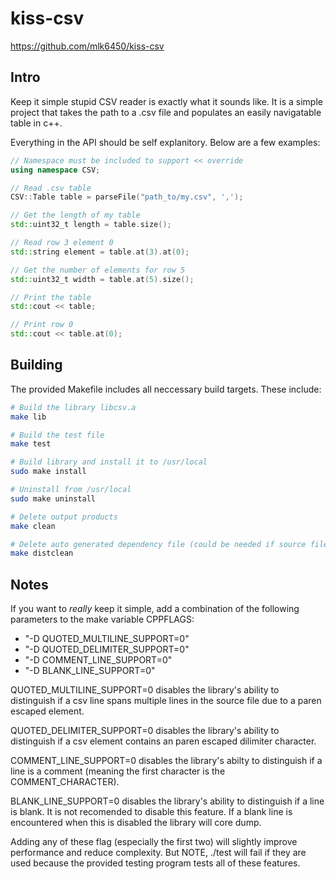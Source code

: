 # kiss-csv

https://github.com/mlk6450/kiss-csv

## Intro

Keep it simple stupid CSV reader is exactly what it sounds like. It is a simple project that takes the path to a .csv file and populates an easily navigatable table in c++.

Everything in the API should be self explanitory. Below are a few examples:

```C++
// Namespace must be included to support << override
using namespace CSV;

// Read .csv table
CSV::Table table = parseFile("path_to/my.csv", ',');

// Get the length of my table
std::uint32_t length = table.size();

// Read row 3 element 0
std::string element = table.at(3).at(0);

// Get the number of elements for row 5
std::uint32_t width = table.at(5).size();

// Print the table
std::cout << table;

// Print row 0
std::cout << table.at(0);
```

## Building

The provided Makefile includes all neccessary build targets. These include:

```bash
# Build the library libcsv.a
make lib 

# Build the test file
make test

# Build library and install it to /usr/local
sudo make install

# Uninstall from /usr/local
sudo make uninstall

# Delete output products
make clean

# Delete auto generated dependency file (could be needed if source files are added/removed)
make distclean
```

## Notes

If you want to *really* keep it simple, add a combination of the following parameters to the make variable CPPFLAGS:

* "-D QUOTED_MULTILINE_SUPPORT=0"
* "-D QUOTED_DELIMITER_SUPPORT=0"
* "-D COMMENT_LINE_SUPPORT=0"
* "-D BLANK_LINE_SUPPORT=0"
 
QUOTED_MULTILINE_SUPPORT=0 disables the library's ability to distinguish if a csv line spans multiple lines in the source file due to a paren escaped element. 

QUOTED_DELIMITER_SUPPORT=0 disables the library's ability to distinguish if a csv element contains an paren escaped dilimiter character.

COMMENT_LINE_SUPPORT=0 disables the library's abilty to distinguish if a line is a comment (meaning the first character is the COMMENT_CHARACTER).

BLANK_LINE_SUPPORT=0 disables the library's ability to distinguish if a line is blank. It is not recomended to disable this feature. If a blank line is encountered when this is disabled the library will core dump.

Adding any of these flag (especially the first two) will slightly improve performance and reduce complexity. But NOTE, ./test will fail if they are used because the provided testing program tests all of these features.
